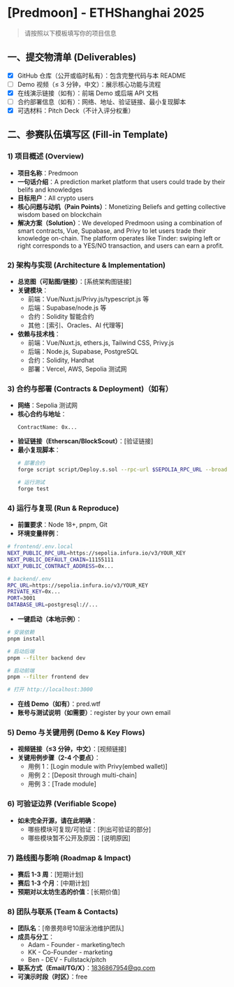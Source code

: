 # [Predmoon] - ETHShanghai 2025

> 请按照以下模板填写你的项目信息

## 一、提交物清单 (Deliverables)

- [x] GitHub 仓库（公开或临时私有）：包含完整代码与本 README
- [ ] Demo 视频（≤ 3 分钟，中文）：展示核心功能与流程
- [x] 在线演示链接（如有）：前端 Demo 或后端 API 文档
- [ ] 合约部署信息（如有）：网络、地址、验证链接、最小复现脚本
- [x] 可选材料：Pitch Deck（不计入评分权重）

## 二、参赛队伍填写区 (Fill-in Template)

### 1) 项目概述 (Overview)

- **项目名称**：Predmoon
- **一句话介绍**：A prediction market platform that users could trade by their belifs and knowledges
- **目标用户**：All crypto users
- **核心问题与动机（Pain Points）**：Monetizing Beliefs and getting collective wisdom based on blockchain
- **解决方案（Solution）**：We developed Predmoon using a combination of smart contracts, Vue, Supabase, and Privy to let users trade their knowledge on-chain. The platform operates like Tinder: swiping left or right corresponds to a YES/NO transaction, and users can earn a profit.

### 2) 架构与实现 (Architecture & Implementation)

- **总览图（可贴图/链接）**：[系统架构图链接]
- **关键模块**：
  - 前端：Vue/Nuxt.js/Privy.js/typescript.js 等
  - 后端：Supabase/node.js 等
  - 合约：Solidity 智能合约
  - 其他：[索引、Oracles、AI 代理等]
- **依赖与技术栈**：
  - 前端：Vue/Nuxt.js, ethers.js, Tailwind CSS, Privy.js
  - 后端：Node.js, Supabase, PostgreSQL
  - 合约：Solidity, Hardhat
  - 部署：Vercel, AWS, Sepolia 测试网

### 3) 合约与部署 (Contracts & Deployment)（如有）

- **网络**：Sepolia 测试网
- **核心合约与地址**：
  ```
  ContractName: 0x...
  ```
- **验证链接（Etherscan/BlockScout）**：[验证链接]
- **最小复现脚本**：
  ```bash
  # 部署合约
  forge script script/Deploy.s.sol --rpc-url $SEPOLIA_RPC_URL --broadcast
  
  # 运行测试
  forge test
  ```

### 4) 运行与复现 (Run & Reproduce)

- **前置要求**：Node 18+, pnpm, Git
- **环境变量样例**：

```bash
# frontend/.env.local
NEXT_PUBLIC_RPC_URL=https://sepolia.infura.io/v3/YOUR_KEY
NEXT_PUBLIC_DEFAULT_CHAIN=11155111
NEXT_PUBLIC_CONTRACT_ADDRESS=0x...

# backend/.env
RPC_URL=https://sepolia.infura.io/v3/YOUR_KEY
PRIVATE_KEY=0x...
PORT=3001
DATABASE_URL=postgresql://...
```

- **一键启动（本地示例）**：

```bash
# 安装依赖
pnpm install

# 启动后端
pnpm --filter backend dev

# 启动前端
pnpm --filter frontend dev

# 打开 http://localhost:3000
```

- **在线 Demo（如有）**：pred.wtf
- **账号与测试说明（如需要）**：register by your own email

### 5) Demo 与关键用例 (Demo & Key Flows)

- **视频链接（≤3 分钟，中文）**：[视频链接]
- **关键用例步骤（2-4 个要点）**：
  - 用例 1：[Login module with Privy(embed wallet)]
  - 用例 2：[Deposit through multi-chain]
  - 用例 3：[Trade module]

### 6) 可验证边界 (Verifiable Scope)

- **如未完全开源，请在此明确**：
  - 哪些模块可复现/可验证：[列出可验证的部分]
  - 哪些模块暂不公开及原因：[说明原因]

### 7) 路线图与影响 (Roadmap & Impact)

- **赛后 1-3 周**：[短期计划]
- **赛后 1-3 个月**：[中期计划]
- **预期对以太坊生态的价值**：[长期价值]

### 8) 团队与联系 (Team & Contacts)

- **团队名**：[帝景苑8号10层泳池维护团队]
- **成员与分工**：
  - Adam - Founder - marketing/tech
  - KK - Co-Founder - marketing
  - Ben - DEV - Fullstack/pitch
- **联系方式（Email/TG/X）**：1836867954@qq.com
- **可演示时段（时区）**：free



